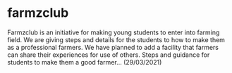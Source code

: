 # farmzclub
Farmzclub is an initiative for making young students to enter into farming field.
We are giving steps and details for the students to how to make them as a professional farmers.
We have planned to add a facility that farmers can share their experiences for use of others.
Steps and guidance for students to make them a good farmer...
(29/03/2021)
